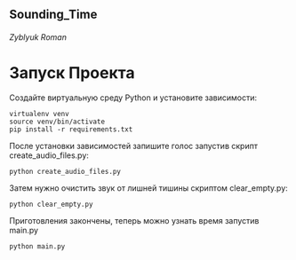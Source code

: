 ## Sounding_Time
###### Zyblyuk Roman


# Запуск Проекта 
Создайте виртуальную среду Python и установите зависимости:
```
virtualenv venv
source venv/bin/activate
pip install -r requirements.txt
```

После установки зависимостей запишите голос запустив скрипт create_audio_files.py: 

```
python create_audio_files.py
```


Затем нужно очистить звук от лишней тишины скриптом clear_empty.py: 
```
python clear_empty.py
```

Приготовления закончены, теперь можно узнать время запустив main.py
```
python main.py
```
